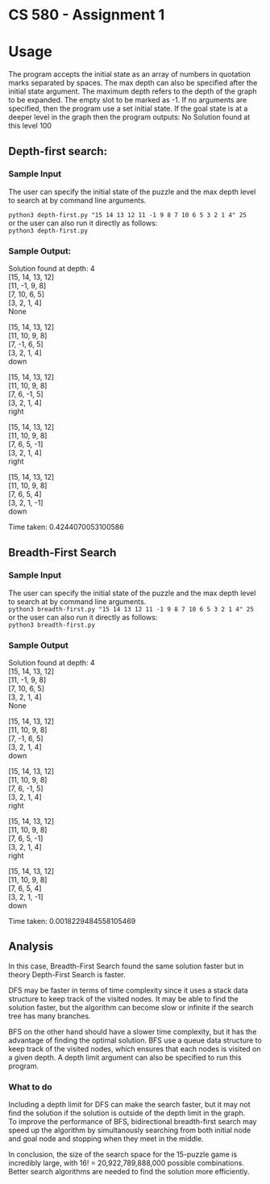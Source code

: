 
# CS 580 - Assignment 1
# Usage
The program accepts the initial state as an array of numbers in quotation marks separated by spaces.
The max depth can also be specified after the initial state argument. The maximum depth refers to the depth of the graph to be expanded. 
The empty slot to be marked as -1.
If no arguments are specified, then the program use a set initial state.
If the goal state is at a deeper level in the graph then the program outputs: 
No Solution found at this level 100

## Depth-first search:
### Sample Input  
The user can specify the initial state of the puzzle and the max depth level to search at by command line arguments.

`python3 depth-first.py "15 14 13 12 11 -1 9 8 7 10 6 5 3 2 1 4" 25`  
or the user can also run it directly as follows:  
`python3 depth-first.py`

### Sample Output:

Solution found at depth: 4  
[15, 14, 13, 12]  
[11, -1, 9, 8]  
[7, 10, 6, 5]  
[3, 2, 1, 4]  
None  
  
  
[15, 14, 13, 12]  
[11, 10, 9, 8]  
[7, -1, 6, 5]  
[3, 2, 1, 4]  
down  
  
  
[15, 14, 13, 12]  
[11, 10, 9, 8]  
[7, 6, -1, 5]  
[3, 2, 1, 4]  
right  
  
  
[15, 14, 13, 12]   
[11, 10, 9, 8]  
[7, 6, 5, -1]  
[3, 2, 1, 4]  
right  
  
  
[15, 14, 13, 12]  
[11, 10, 9, 8]  
[7, 6, 5, 4]  
[3, 2, 1, -1]  
down  
  
  
Time taken:  0.4244070053100586  
  
  
## Breadth-First Search
### Sample Input  
  
The user can specify the initial state of the puzzle and the max depth level to search at by command line arguments.  
`python3 breadth-first.py "15 14 13 12 11 -1 9 8 7 10 6 5 3 2 1 4" 25`  
or the user can also run it directly as follows:  
`python3 breadth-first.py`  

### Sample Output  
Solution found at depth:  4  
[15, 14, 13, 12]  
[11, -1, 9, 8]  
[7, 10, 6, 5]  
[3, 2, 1, 4]  
None  
  
  
[15, 14, 13, 12]  
[11, 10, 9, 8]  
[7, -1, 6, 5]  
[3, 2, 1, 4]  
down  
  
  
[15, 14, 13, 12]  
[11, 10, 9, 8]  
[7, 6, -1, 5]  
[3, 2, 1, 4]  
right  
  
  
[15, 14, 13, 12]  
[11, 10, 9, 8]  
[7, 6, 5, -1]  
[3, 2, 1, 4]  
right  
  
  
[15, 14, 13, 12]  
[11, 10, 9, 8]  
[7, 6, 5, 4]  
[3, 2, 1, -1]  
down  
  
  
Time taken:  0.0018229484558105469  
  
  
## Analysis  
In this case, Breadth-First Search found the same solution faster but in theory Depth-First Search is faster.

DFS may be faster in terms of time complexity since it uses a stack data structure to keep track of the visited nodes.  It may be able to find the solution faster, but the algorithm can become slow or infinite if the search tree has many branches. 

BFS on the other hand should have a slower time complexity, but it has the advantage of finding the optimal solution. BFS use a queue data structure to keep track of the visited nodes, which ensures that each nodes is visited on a given depth. A depth limit argument can also be specified to run this program.

### What to do
Including a depth limit for DFS can make the search faster, but it may not find the solution if the solution is outside of the depth limit in the graph.  
To improve the performance of BFS, bidirectional breadth-first search may speed up the algorithm by simultanously searching from both initial node and goal node and stopping when they meet in the middle. 

In conclusion, the size of the search space for the 15-puzzle game is incredibly large, with 16! = 20,922,789,888,000 possible combinations. Better search algorithms are needed to find the solution more efficiently.
